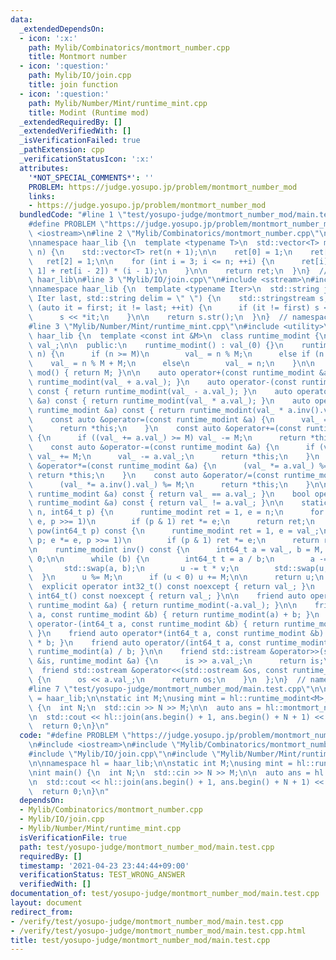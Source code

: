 ```yaml
---
data:
  _extendedDependsOn:
  - icon: ':x:'
    path: Mylib/Combinatorics/montmort_number.cpp
    title: Montmort number
  - icon: ':question:'
    path: Mylib/IO/join.cpp
    title: join function
  - icon: ':question:'
    path: Mylib/Number/Mint/runtime_mint.cpp
    title: Modint (Runtime mod)
  _extendedRequiredBy: []
  _extendedVerifiedWith: []
  _isVerificationFailed: true
  _pathExtension: cpp
  _verificationStatusIcon: ':x:'
  attributes:
    '*NOT_SPECIAL_COMMENTS*': ''
    PROBLEM: https://judge.yosupo.jp/problem/montmort_number_mod
    links:
    - https://judge.yosupo.jp/problem/montmort_number_mod
  bundledCode: "#line 1 \"test/yosupo-judge/montmort_number_mod/main.test.cpp\"\n\
    #define PROBLEM \"https://judge.yosupo.jp/problem/montmort_number_mod\"\n\n#include\
    \ <iostream>\n#line 2 \"Mylib/Combinatorics/montmort_number.cpp\"\n#include <vector>\n\
    \nnamespace haar_lib {\n  template <typename T>\n  std::vector<T> montmort_number(int\
    \ n) {\n    std::vector<T> ret(n + 1);\n\n    ret[0] = 1;\n    ret[1] = 0;\n \
    \   ret[2] = 1;\n\n    for (int i = 3; i <= n; ++i) {\n      ret[i] = (ret[i -\
    \ 1] + ret[i - 2]) * (i - 1);\n    }\n\n    return ret;\n  }\n}  // namespace\
    \ haar_lib\n#line 3 \"Mylib/IO/join.cpp\"\n#include <sstream>\n#include <string>\n\
    \nnamespace haar_lib {\n  template <typename Iter>\n  std::string join(Iter first,\
    \ Iter last, std::string delim = \" \") {\n    std::stringstream s;\n\n    for\
    \ (auto it = first; it != last; ++it) {\n      if (it != first) s << delim;\n\
    \      s << *it;\n    }\n\n    return s.str();\n  }\n}  // namespace haar_lib\n\
    #line 3 \"Mylib/Number/Mint/runtime_mint.cpp\"\n#include <utility>\n\nnamespace\
    \ haar_lib {\n  template <const int &M>\n  class runtime_modint {\n    int64_t\
    \ val_;\n\n  public:\n    runtime_modint() : val_(0) {}\n    runtime_modint(int64_t\
    \ n) {\n      if (n >= M)\n        val_ = n % M;\n      else if (n < 0)\n    \
    \    val_ = n % M + M;\n      else\n        val_ = n;\n    }\n\n    static auto\
    \ mod() { return M; }\n\n    auto operator+(const runtime_modint &a) const { return\
    \ runtime_modint(val_ + a.val_); }\n    auto operator-(const runtime_modint &a)\
    \ const { return runtime_modint(val_ - a.val_); }\n    auto operator*(const runtime_modint\
    \ &a) const { return runtime_modint(val_ * a.val_); }\n    auto operator/(const\
    \ runtime_modint &a) const { return runtime_modint(val_ * a.inv().val_); }\n\n\
    \    const auto &operator=(const runtime_modint &a) {\n      val_ = a.val_;\n\
    \      return *this;\n    }\n    const auto &operator+=(const runtime_modint &a)\
    \ {\n      if ((val_ += a.val_) >= M) val_ -= M;\n      return *this;\n    }\n\
    \    const auto &operator-=(const runtime_modint &a) {\n      if (val_ < a.val_)\
    \ val_ += M;\n      val_ -= a.val_;\n      return *this;\n    }\n    const auto\
    \ &operator*=(const runtime_modint &a) {\n      (val_ *= a.val_) %= M;\n     \
    \ return *this;\n    }\n    const auto &operator/=(const runtime_modint &a) {\n\
    \      (val_ *= a.inv().val_) %= M;\n      return *this;\n    }\n\n    bool operator==(const\
    \ runtime_modint &a) const { return val_ == a.val_; }\n    bool operator!=(const\
    \ runtime_modint &a) const { return val_ != a.val_; }\n\n    static auto pow(int64_t\
    \ n, int64_t p) {\n      runtime_modint ret = 1, e = n;\n      for (; p; e *=\
    \ e, p >>= 1)\n        if (p & 1) ret *= e;\n      return ret;\n    }\n\n    auto\
    \ pow(int64_t p) const {\n      runtime_modint ret = 1, e = val_;\n      for (;\
    \ p; e *= e, p >>= 1)\n        if (p & 1) ret *= e;\n      return ret;\n    }\n\
    \n    runtime_modint inv() const {\n      int64_t a = val_, b = M, u = 1, v =\
    \ 0;\n\n      while (b) {\n        int64_t t = a / b;\n        a -= t * b;\n \
    \       std::swap(a, b);\n        u -= t * v;\n        std::swap(u, v);\n    \
    \  }\n      u %= M;\n      if (u < 0) u += M;\n\n      return u;\n    }\n\n  \
    \  explicit operator int32_t() const noexcept { return val_; }\n    explicit operator\
    \ int64_t() const noexcept { return val_; }\n\n    friend auto operator-(const\
    \ runtime_modint &a) { return runtime_modint(-a.val_); }\n\n    friend auto operator+(int64_t\
    \ a, const runtime_modint &b) { return runtime_modint(a) + b; }\n    friend auto\
    \ operator-(int64_t a, const runtime_modint &b) { return runtime_modint(a) - b;\
    \ }\n    friend auto operator*(int64_t a, const runtime_modint &b) { return runtime_modint(a)\
    \ * b; }\n    friend auto operator/(int64_t a, const runtime_modint &b) { return\
    \ runtime_modint(a) / b; }\n\n    friend std::istream &operator>>(std::istream\
    \ &is, runtime_modint &a) {\n      is >> a.val_;\n      return is;\n    }\n  \
    \  friend std::ostream &operator<<(std::ostream &os, const runtime_modint &a)\
    \ {\n      os << a.val_;\n      return os;\n    }\n  };\n}  // namespace haar_lib\n\
    #line 7 \"test/yosupo-judge/montmort_number_mod/main.test.cpp\"\n\nnamespace hl\
    \ = haar_lib;\n\nstatic int M;\nusing mint = hl::runtime_modint<M>;\n\nint main()\
    \ {\n  int N;\n  std::cin >> N >> M;\n\n  auto ans = hl::montmort_number<mint>(1000000);\n\
    \n  std::cout << hl::join(ans.begin() + 1, ans.begin() + N + 1) << \"\\n\";\n\n\
    \  return 0;\n}\n"
  code: "#define PROBLEM \"https://judge.yosupo.jp/problem/montmort_number_mod\"\n\
    \n#include <iostream>\n#include \"Mylib/Combinatorics/montmort_number.cpp\"\n\
    #include \"Mylib/IO/join.cpp\"\n#include \"Mylib/Number/Mint/runtime_mint.cpp\"\
    \n\nnamespace hl = haar_lib;\n\nstatic int M;\nusing mint = hl::runtime_modint<M>;\n\
    \nint main() {\n  int N;\n  std::cin >> N >> M;\n\n  auto ans = hl::montmort_number<mint>(1000000);\n\
    \n  std::cout << hl::join(ans.begin() + 1, ans.begin() + N + 1) << \"\\n\";\n\n\
    \  return 0;\n}\n"
  dependsOn:
  - Mylib/Combinatorics/montmort_number.cpp
  - Mylib/IO/join.cpp
  - Mylib/Number/Mint/runtime_mint.cpp
  isVerificationFile: true
  path: test/yosupo-judge/montmort_number_mod/main.test.cpp
  requiredBy: []
  timestamp: '2021-04-23 23:44:44+09:00'
  verificationStatus: TEST_WRONG_ANSWER
  verifiedWith: []
documentation_of: test/yosupo-judge/montmort_number_mod/main.test.cpp
layout: document
redirect_from:
- /verify/test/yosupo-judge/montmort_number_mod/main.test.cpp
- /verify/test/yosupo-judge/montmort_number_mod/main.test.cpp.html
title: test/yosupo-judge/montmort_number_mod/main.test.cpp
---
```

